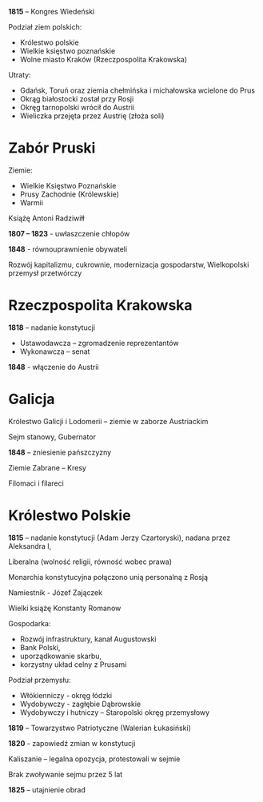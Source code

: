 **1815** – Kongres Wiedeński

Podział ziem polskich:

  * Królestwo polskie
  * Wielkie księstwo poznańskie
  * Wolne miasto Kraków (Rzeczpospolita Krakowska)

Utraty:

  * Gdańsk, Toruń oraz ziemia chełmińska i michałowska wcielone do Prus
  * Okrąg białostocki został przy Rosji
  * Okręg tarnopolski wrócił do Austrii
  * Wieliczka przejęta przez Austrię (złoża soli)

# Zabór Pruski

Ziemie:

  * Wielkie Księstwo Poznańskie
  * Prusy Zachodnie (Królewskie)
  * Warmii

Książę Antoni Radziwiłł

**1807 – 1823** \- uwłaszczenie chłopów

**1848** \- równouprawnienie obywateli

Rozwój kapitalizmu, cukrownie, modernizacja gospodarstw, Wielkopolski przemysł
przetwórczy

# Rzeczpospolita Krakowska

**1818** – nadanie konstytucji

  * Ustawodawcza – zgromadzenie reprezentantów
  * Wykonawcza – senat

**1848** \- włączenie do Austrii

# Galicja

Królestwo Galicji i Lodomerii – ziemie w zaborze Austriackim

Sejm stanowy, Gubernator

**1848** – zniesienie pańszczyzny

Ziemie Zabrane – Kresy

Filomaci i filareci

# Królestwo Polskie

**1815** – nadanie konstytucji (Adam Jerzy Czartoryski), nadana przez
Aleksandra I,

Liberalna (wolność religii, równość wobec prawa)

Monarchia konstytucyjna połączono unią personalną z Rosją

Namiestnik - Józef Zajączek

Wielki książę Konstanty Romanow

Gospodarka:

  * Rozwój infrastruktury, kanał Augustowski
  * Bank Polski, 
  * uporządkowanie skarbu, 
  * korzystny układ celny z Prusami

Podział przemysłu:

  * Włókienniczy - okręg łódzki
  * Wydobywczy - zagłębie Dąbrowskie
  * Wydobywczy i hutniczy – Staropolski okręg przemysłowy

**1819** – Towarzystwo Patriotyczne (Walerian Łukasiński)

**1820** \- zapowiedź zmian w konstytucji

Kaliszanie – legalna opozycja, protestowali w sejmie

Brak zwoływanie sejmu przez 5 lat

**1825** – utajnienie obrad

